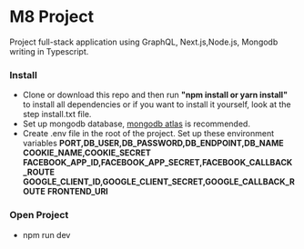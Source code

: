 # M8 Project
Project full-stack application using GraphQL, Next.js,Node.js, Mongodb writing in Typescript.

### Install
- Clone or download this repo and then run **"npm install or yarn install"** to install all dependencies or if you want to install it yourself, look at the step install.txt file.
- Set up mongodb database, [mongodb atlas](https://www.mongodb.com/cloud/atlas) is recommended.
- Create .env file in the root of the project. Set up these environment variables 
**PORT,DB_USER,DB_PASSWORD,DB_ENDPOINT,DB_NAME**
**COOKIE_NAME,COOKIE_SECRET**
**FACEBOOK_APP_ID,FACEBOOK_APP_SECRET,FACEBOOK_CALLBACK_ROUTE**
**GOOGLE_CLIENT_ID,GOOGLE_CLIENT_SECRET,GOOGLE_CALLBACK_ROUTE**
**FRONTEND_URI**

### Open Project
- npm run dev
